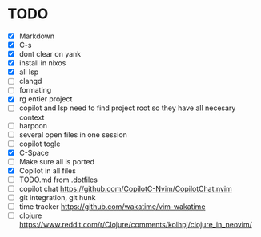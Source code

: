 # TODO

- [x] Markdown
- [x] C-s
- [x] dont clear on yank
- [x] install in nixos
- [x] all lsp
- [ ] clangd
- [ ] formating
- [x] rg entier project
- [ ] copilot and lsp need to find project root so they have all necesary context
- [ ] harpoon
- [ ] several open files in one session
- [ ] copilot togle
- [x] C-Space
- [ ] Make sure all is ported
- [x] Copilot in all files
- [ ] TODO.md from .dotfiles
- [ ] copilot chat https://github.com/CopilotC-Nvim/CopilotChat.nvim
- [ ] git integration, git hunk
- [ ] time tracker https://github.com/wakatime/vim-wakatime
- [ ] clojure https://www.reddit.com/r/Clojure/comments/kolhpj/clojure_in_neovim/
